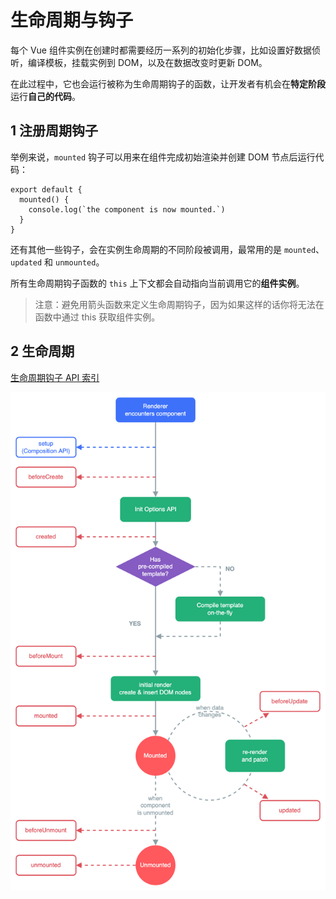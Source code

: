 # 生命周期与钩子

每个 Vue 组件实例在创建时都需要经历一系列的初始化步骤，比如设置好数据侦听，编译模板，挂载实例到 DOM，以及在数据改变时更新 DOM。

在此过程中，它也会运行被称为生命周期钩子的函数，让开发者有机会在**特定阶段**运行**自己的代码**。

## 1 注册周期钩子

举例来说，`mounted` 钩子可以用来在组件完成初始渲染并创建 DOM 节点后运行代码：

```
export default {
  mounted() {
    console.log(`the component is now mounted.`)
  }
}
```

还有其他一些钩子，会在实例生命周期的不同阶段被调用，最常用的是 `mounted`、`updated` 和 `unmounted`。

所有生命周期钩子函数的 `this` 上下文都会自动指向当前调用它的**组件实例**。

>注意：避免用箭头函数来定义生命周期钩子，因为如果这样的话你将无法在函数中通过 this 获取组件实例。

## 2 生命周期

[生命周期钩子 API 索引](https://staging-cn.vuejs.org/api/options-lifecycle.html)

![](media/1.png)